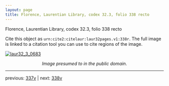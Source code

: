 ```yaml
---
layout: page
title: Florence, Laurentian Library, codex 32.3, folio 338 recto
---
```


Florence, Laurentian Library, codex 32.3, folio 338 recto

Cite this object as `urn:cite2:citelaur:laur32pages.v1:338r`.  The full image is linked to a citation tool you can use to cite regions of the image.

[![laur32_3_0683](http://www.homermultitext.org/iipsrv?IIIF=/project/homer/pyramidal/deepzoom/citelaur/laur32imgs/v1/laur32_3_0683.tif/full/800,/0/default.jpg)](http://www.homermultitext.org/ict2/?urn=urn:cite2:citelaur:laur32imgs.v1:laur32_3_0683) 

<p style="text-align: center; font-style: italic;">Image presumed to in the public domain.</p>

---

previous: [337v](../337v/) | next: [338v](../338v/)
